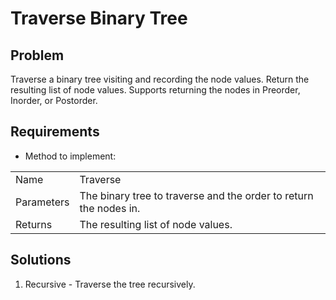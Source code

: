 # Traverse Binary Tree

## Problem
Traverse a binary tree visiting and recording the node values.
Return the resulting list of node values. Supports returning the nodes
in Preorder, Inorder, or Postorder.


## Requirements

- Method to implement:  

|            |                                                               |
|------------|---------------------------------------------------------------|
| Name       | Traverse                                                      |
| Parameters | The binary tree to traverse and the order to return the nodes in. |
| Returns    | The resulting list of node values.                            |

## Solutions
1. Recursive - Traverse the tree recursively.  